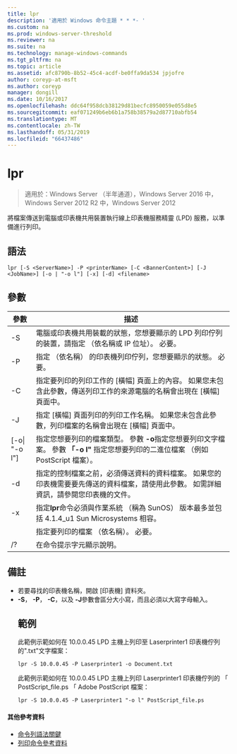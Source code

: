 ```yaml
---
title: lpr
description: '適用於 Windows 命令主題 * * *- '
ms.custom: na
ms.prod: windows-server-threshold
ms.reviewer: na
ms.suite: na
ms.technology: manage-windows-commands
ms.tgt_pltfrm: na
ms.topic: article
ms.assetid: afc8790b-8b52-45c4-acdf-be0ffa9da534 jpjofre
author: coreyp-at-msft
ms.author: coreyp
manager: dongill
ms.date: 10/16/2017
ms.openlocfilehash: ddc64f958dcb38129d81becfc8950059e055d8e5
ms.sourcegitcommit: eaf071249b6eb6b1a758b38579a2d87710abfb54
ms.translationtype: MT
ms.contentlocale: zh-TW
ms.lasthandoff: 05/31/2019
ms.locfileid: "66437486"
---
```

# <a name="lpr"></a>lpr

>適用於：Windows Server （半年通道），Windows Server 2016 中，Windows Server 2012 R2 中，Windows Server 2012

將檔案傳送到電腦或印表機共用裝置執行線上印表機服務精靈 (LPD) 服務，以準備進行列印。  

## <a name="syntax"></a>語法  
```  
lpr [-S <ServerName>] -P <printerName> [-C <BannerContent>] [-J <JobName>] [-o | "-o l"] [-x] [-d] <filename>  
```  
## <a name="parameters"></a>參數  

|     參數      |                                                                                                           描述                                                                                                           |
|--------------------|---------------------------------------------------------------------------------------------------------------------------------------------------------------------------------------------------------------------------------|
|  -S <ServerName>   |                                    電腦或印表機共用裝載的狀態，您想要顯示的 LPD 列印佇列的裝置，請指定 （依名稱或 IP 位址）。 必要。                                    |
|  -P <printerName>  |                                                              指定 （依名稱） 的印表機列印佇列，您想要顯示的狀態。 必要。                                                              |
| -C <BannerContent> |                指定要列印的列印工作的 [橫幅] 頁面上的內容。 如果您未包含此參數，傳送列印工作的來源電腦的名稱會出現在 [橫幅] 頁面中。                 |
|    -J <JobName>    |                           指定 [橫幅] 頁面列印的列印工作名稱。 如果您未包含此參數，列印檔案的名稱會出現在 [橫幅] 頁面中。                            |
| [-o&#124; "-o l"]  | 指定您想要列印的檔案類型。 參數 **-o**指定您想要列印文字檔案。 參數 **「-o l"** 指定您想要列印的二進位檔案 （例如 PostScript 檔案）。 |
|         -d         |              指定的控制檔案之前，必須傳送資料的資料檔案。 如果您的印表機需要要先傳送的資料檔案，請使用此參數。 如需詳細資訊，請參閱您印表機的文件。               |
|         -x         |                               指定**lpr**命令必須與作業系統 （稱為 SunOS） 版本最多並包括 4.1.4_u1 Sun Microsystems 相容。                                |
|     <FileName>     |                                                                                      指定要列印的檔案 （依名稱）。 必要。                                                                                      |
|         /?         |                                                                                              在命令提示字元顯示說明。                                                                                               |

## <a name="remarks"></a>備註  
- 若要尋找的印表機名稱，開啟 [印表機] 資料夾。  
- **-S**， **-P**， **-C**，以及 **-J**參數會區分大小寫，而且必須以大寫字母輸入。  
  ## <a name="BKMK_examples"></a>範例  
  此範例示範如何在 10.0.0.45 LPD 主機上列印至 Laserprinter1 印表機佇列的".txt"文字檔案：  
  ```  
  lpr -S 10.0.0.45 -P Laserprinter1 -o Document.txt  
  ```  
  此範例示範如何在 10.0.0.45 LPD 主機上列印 Laserprinter1 印表機佇列的 「 PostScript_file.ps 「 Adobe PostScript 檔案：  
  ```  
  lpr -S 10.0.0.45 -P Laserprinter1 "-o l" PostScript_file.ps  
  ```  

#### <a name="additional-references"></a>其他參考資料  
-   [命令列語法關鍵](command-line-syntax-key.md)  
-   [列印命令參考資料](print-command-reference.md)  
